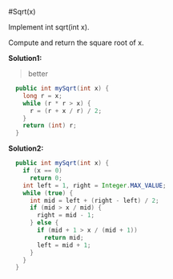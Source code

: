 #Sqrt(x)

Implement int sqrt(int x).

Compute and return the square root of x.

**Solution1:**

> better

```java
  public int mySqrt(int x) {
    long r = x;
    while (r * r > x) {
      r = (r + x / r) / 2;
    }
    return (int) r;
  }
```

**Solution2:**

```java
  public int mySqrt(int x) {
    if (x == 0)
      return 0;
    int left = 1, right = Integer.MAX_VALUE;
    while (true) {
      int mid = left + (right - left) / 2;
      if (mid > x / mid) {
        right = mid - 1;
      } else {
        if (mid + 1 > x / (mid + 1))
          return mid;
        left = mid + 1;
      }
    }
  }
```
